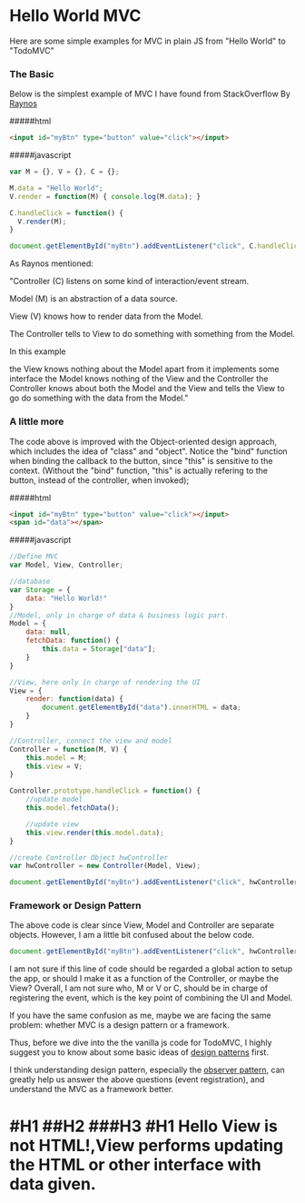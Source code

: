 Hello World MVC
=====================
Here are some simple examples for MVC in plain JS from "Hello World" to "TodoMVC"

### The Basic
Below is the simplest example of MVC I have found from StackOverflow By [Raynos](http://stackoverflow.com/questions/8497833/hello-world-in-mvc-pattern)

#####html
```html
<input id="myBtn" type="button" value="click"></input>
```

#####javascript
```javascript
var M = {}, V = {}, C = {};

M.data = "Hello World";
V.render = function(M) { console.log(M.data); }

C.handleClick = function() {
  V.render(M);
}

document.getElementById("myBtn").addEventListener("click", C.handleClick);
```
As Raynos mentioned:

"Controller (C) listens on some kind of interaction/event stream.

Model (M) is an abstraction of a data source.

View (V) knows how to render data from the Model.

The Controller tells to View to do something with something from the Model.

In this example

the View knows nothing about the Model apart from it implements some interface
the Model knows nothing of the View and the Controller
the Controller knows about both the Model and the View and tells the View to go do something with the data from the Model."

### A little more
The code above is improved with the Object-oriented design approach, which includes the idea of "class" and "object". Notice the "bind" function when binding the callback to the button, since "this" is sensitive to the context. (Without the "bind" function, "this" is actually refering to the button, instead of the controller, when invoked);

#####html
```html
<input id="myBtn" type="button" value="click"></input>
<span id="data"></span>
```

#####javascript
```javascript
//Define MVC
var Model, View, Controller;

//database
var Storage = {
	data: "Hello World!"
}
//Model, only in charge of data & business logic part.
Model = {
	data: null,
	fetchData: function() {
		this.data = Storage["data"];
	}
}

//View, here only in charge of rendering the UI
View = {
	render: function(data) {
		document.getElementById("data").innerHTML = data;
	}
}

//Controller, connect the view and model
Controller = function(M, V) {
	this.model = M;
	this.view = V;
}

Controller.prototype.handleClick = function() {
	//update model
	this.model.fetchData();

	//update view
	this.view.render(this.model.data);
}

//create Controller Object hwController
var hwController = new Controller(Model, View);

document.getElementById("myBtn").addEventListener("click", hwController.handleClick.bind(hwController));
```

### Framework or Design Pattern
The above code is clear since View, Model and Controller are separate objects. However, I am a little bit confused about the below code.

```javascript
document.getElementById("myBtn").addEventListener("click", hwController.handleClick.bind(hwController));
```

I am not sure if this line of code should be regarded a global action to setup the app, or should I make it as a function of the Controller, or maybe the View? Overall, I am not sure who, M or V or C, should be in charge of registering the event, which is the key point of combining the UI and Model.

If you have the same confusion as me, maybe we are facing the same problem: whether MVC is a design pattern or a framework.

Thus, before we dive into the the vanilla js code for TodoMVC, I highly suggest you to know about some basic ideas of [design patterns](../../design%20pattern) first.

 I think understanding design pattern, especially the [observer pattern](../../design%20pattern/observer%20pattern), can greatly help us answer the above questions (event registration), and understand the MVC as a framework better.

#H1
##H2
###H3
#H1
Hello View is not HTML!,View performs updating the HTML or other interface with data given.
=======


